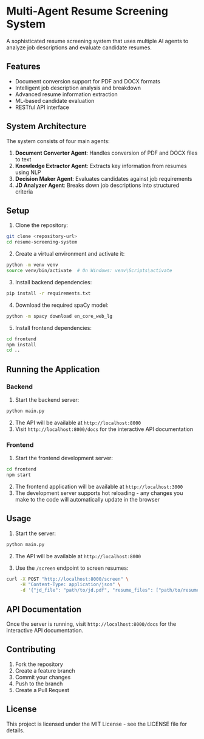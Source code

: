 # Multi-Agent Resume Screening System

A sophisticated resume screening system that uses multiple AI agents to analyze job descriptions and evaluate candidate resumes.

## Features

- Document conversion support for PDF and DOCX formats
- Intelligent job description analysis and breakdown
- Advanced resume information extraction
- ML-based candidate evaluation
- RESTful API interface

## System Architecture

The system consists of four main agents:

1. **Document Converter Agent**: Handles conversion of PDF and DOCX files to text
2. **Knowledge Extractor Agent**: Extracts key information from resumes using NLP
3. **Decision Maker Agent**: Evaluates candidates against job requirements
4. **JD Analyzer Agent**: Breaks down job descriptions into structured criteria

## Setup

1. Clone the repository:
```bash
git clone <repository-url>
cd resume-screening-system
```

2. Create a virtual environment and activate it:
```bash
python -m venv venv
source venv/bin/activate  # On Windows: venv\Scripts\activate
```

3. Install backend dependencies:
```bash
pip install -r requirements.txt
```

4. Download the required spaCy model:
```bash
python -m spacy download en_core_web_lg
```

5. Install frontend dependencies:
```bash
cd frontend
npm install
cd ..
```

## Running the Application

### Backend
1. Start the backend server:
```bash
python main.py
```
2. The API will be available at `http://localhost:8000`
3. Visit `http://localhost:8000/docs` for the interactive API documentation

### Frontend
1. Start the frontend development server:
```bash
cd frontend
npm start
```
2. The frontend application will be available at `http://localhost:3000`
3. The development server supports hot reloading - any changes you make to the code will automatically update in the browser

## Usage

1. Start the server:
```bash
python main.py
```

2. The API will be available at `http://localhost:8000`

3. Use the `/screen` endpoint to screen resumes:
```bash
curl -X POST "http://localhost:8000/screen" \
     -H "Content-Type: application/json" \
     -d '{"jd_file": "path/to/jd.pdf", "resume_files": ["path/to/resume1.pdf", "path/to/resume2.pdf"]}'
```

## API Documentation

Once the server is running, visit `http://localhost:8000/docs` for the interactive API documentation.

## Contributing

1. Fork the repository
2. Create a feature branch
3. Commit your changes
4. Push to the branch
5. Create a Pull Request

## License

This project is licensed under the MIT License - see the LICENSE file for details. 